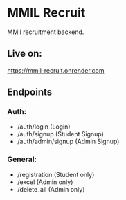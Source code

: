 # MMIL Recruit

MMIl recruitment backend.



## Live on:

https://mmil-recruit.onrender.com

## Endpoints

### Auth:
-   /auth/login (Login)
-   /auth/signup (Student Signup)
-   /auth/admin/signup (Admin Signup)

### General:

-  /registration (Student only)
-  /excel (Admin only)
-  /delete_all (Admin only)
